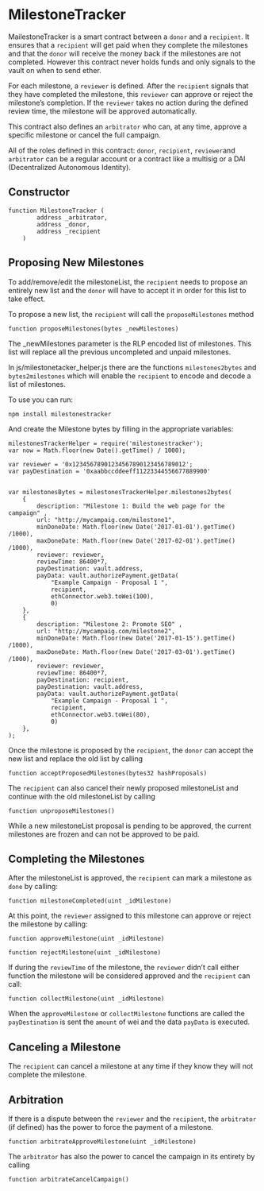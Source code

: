 # MilestoneTracker

MailestoneTracker is a smart contract between a `donor` and a `recipient`. It ensures that a `recipient` will get paid when they complete the milestones and that the `donor` will receive the money back if the milestones are not completed. However this contract never holds funds and only signals to the vault on when to send ether. 

For each milestone, a `reviewer` is defined. After the `recipient` signals that they have completed the milestone, this `reviewer` can approve or reject the milestone’s completion. If the `reviewer` takes no action during the defined review time, the milestone will be approved automatically.

This contract also defines an `arbitrator` who can, at any time, approve a specific milestone or cancel the full campaign.

All of the roles defined in this contract: `donor`, `recipient`, `reviewer`and `arbitrator` can be a regular account or a contract like a multisig or a DAI (Decentralized Autonomous Identity).


## Constructor

    function MilestoneTracker (
            address _arbitrator,
            address _donor,
            address _recipient
        )

## Proposing New Milestones

To add/remove/edit the milestoneList, the `recipient` needs to propose an entirely new list and the `donor` will have to accept it in order for this list to take effect.

To propose a new list, the `recipient` will call the `proposeMilestones` method

    function proposeMilestones(bytes _newMilestones)

The _newMilestones parameter is the RLP encoded list of milestones. This list will replace all the previous uncompleted and unpaid milestones.

In js/milestonetacker_helper.js there are the functions `milestones2bytes` and `bytes2milestones` which will enable the `recipient` to encode and decode a list of milestones.

To use you can run:

    npm install milestonestracker

And create the Milestone bytes by filling in the appropriate variables:


    milestonesTrackerHelper = require('milestonestracker');
    var now = Math.floor(new Date().getTime() / 1000);

    var reviewer = '0x12345678901234567890123456789012';
    var payDestination = '0xaabbccddeeff11223344556677889900'


    var milestonesBytes = milestonesTrackerHelper.milestones2bytes(
        {
            description: "Milestone 1: Build the web page for the campaign" ,
            url: "http://mycampaig.com/milestone1",
            minDoneDate: Math.floor(new Date('2017-01-01').getTime() /1000),
            maxDoneDate: Math.floor(new Date('2017-02-01').getTime() /1000),
            reviewer: reviewer,
            reviewTime: 86400*7,
            payDestination: vault.address,
            payData: vault.authorizePayment.getData(
                "Example Campaign - Proposal 1 ",
                recipient,
                ethConnector.web3.toWei(100),
                0)
        },
        {
            description: "Milestone 2: Promote SEO" ,
            url: "http://mycampaig.com/milestone2",
            minDoneDate: Math.floor(new Date('2017-01-15').getTime() /1000),
            maxDoneDate: Math.floor(new Date('2017-03-01').getTime() /1000),
            reviewer: reviewer,
            reviewTime: 86400*7,
            payDestination: recipient,
            payDestination: vault.address,
            payData: vault.authorizePayment.getData(
                "Example Campaign - Proposal 1 ",
                recipient,
                ethConnector.web3.toWei(80),
                0)
        },
    );

Once the milestone is proposed by the `recipient`, the `donor` can accept the new list and replace the old list by calling

    function acceptProposedMilestones(bytes32 hashProposals)

The `recipient` can also cancel their newly proposed milestoneList and continue with the old milestoneList by calling

    function unproposeMilestones()

While a new milestoneList proposal is pending to be approved, the current milestones are frozen and can not be approved to be paid.

## Completing the Milestones

After the milestoneList is approved, the `recipient` can mark a milestone as `done` by calling:

    function milestoneCompleted(uint _idMilestone)

At this point, the `reviewer` assigned to this milestone can approve or reject the milestone by calling:

    function approveMilestone(uint _idMilestone)

    function rejectMilestone(uint _idMilestone)

If during the `reviewTime` of the milestone, the `reviewer` didn’t call either function the milestone will be considered approved and the `recipient` can call:

    function collectMilestone(uint _idMilestone)

When the `approveMilestone` or `collectMilestone` functions are called the `payDestination` is sent the `amount` of wei and the data `payData` is executed.

## Canceling a Milestone

The `recipient` can cancel a milestone at any time if they know they will not complete the milestone.

## Arbitration

If there is a dispute between the `reviewer` and the `recipient`, the `arbitrator` (if
defined) has the power to force the payment of a milestone.

    function arbitrateApproveMilestone(uint _idMilestone)

The `arbitrator` has also the power to cancel the campaign in its entirety by calling

    function arbitrateCancelCampaign()



